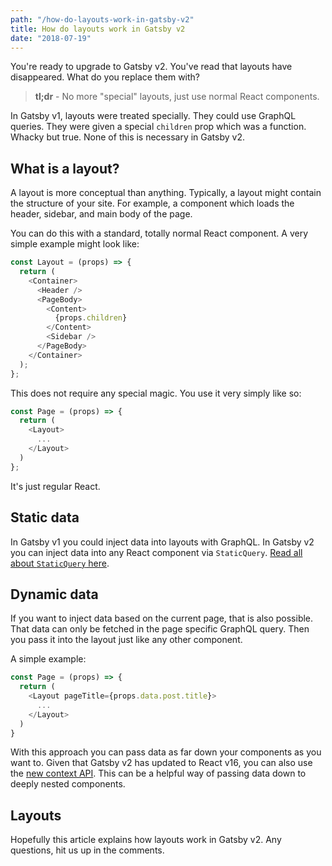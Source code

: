 ```yaml
---
path: "/how-do-layouts-work-in-gatsby-v2"
title: How do layouts work in Gatsby v2
date: "2018-07-19"
---
```

You're ready to upgrade to Gatsby v2. You've read that layouts have disappeared. What do you replace them with?

> **tl;dr** - No more "special" layouts, just use normal React components.

In Gatsby v1, layouts were treated specially. They could use GraphQL queries. They were given a special `children` prop which was a function. Whacky but true. None of this is necessary in Gatsby v2.

## What is a layout?

A layout is more conceptual than anything. Typically, a layout might contain the structure of your site. For example, a component which loads the header, sidebar, and main body of the page.

You can do this with a standard, totally normal React component. A very simple example might look like:

```javascript
const Layout = (props) => {
  return (
    <Container>
      <Header />
      <PageBody>
        <Content>
          {props.children}
        </Content>
        <Sidebar />
      </PageBody>
    </Container>
  );
};
```

This does not require any special magic. You use it very simply like so:

```javascript
const Page = (props) => {
  return (
    <Layout>
      ...
    </Layout>
  )
};
```

It's just regular React.

## Static data

In Gatsby v1 you could inject data into layouts with GraphQL. In Gatsby v2 you can inject data into any React component via `StaticQuery`. [Read all about `StaticQuery` here](/staticquery-in-gatsby-v2).

## Dynamic data

If you want to inject data based on the current page, that is also possible. That data can only be fetched in the page specific GraphQL query. Then you pass it into the layout just like any other component.

A simple example:

```javascript
const Page = (props) => {
  return (
    <Layout pageTitle={props.data.post.title}>
      ...
    </Layout>
  )
}
```

With this approach you can pass data as far down your components as you want to. Given that Gatsby v2 has updated to React v16, you can also use the [new context API](https://reactjs.org/docs/context.html). This can be a helpful way of passing data down to deeply nested components.

## Layouts

Hopefully this article explains how layouts work in Gatsby v2. Any questions, hit us up in the comments.
